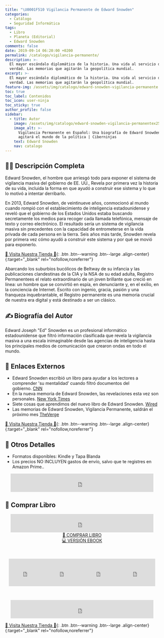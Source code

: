 ```yaml
---
title: "\U0001F510 Vigilancia Permanente de Edward Snowden"
categories:
  - Catálogo
  - Seguridad Informática
tags:
  - Libro
  - Planeta (Editorial)
  - Edward Snowden
comments: false
date: 2019-09-14 06:20:00 +0200
permalink: /catalogo/vigilancia-permanente/
description: >-
  El mayor escándalo diplomático de la historia. Una vida al servicio de la
  verdad. Las memorias que agitarán la geopolítica mundial.
excerpt: >-
  El mayor escándalo diplomático de la historia. Una vida al servicio de la
  verdad. Las memorias que agitarán la geopolítica mundial.
feature-img: /assets/img/catalogo/edward-snowden-vigilancia-permanente.jpg
toc: true
toc_label: Contenidos
toc_icon: user-ninja
toc_sticky: true
author_profile: false
sidebar:
  - title: Autor
    image: /assets/img/catalogo/edward-snowden-vigilancia-permanentex250.jpg
    image_alt: >-
      Vigilancia Permanente en Español: Una biografía de Edward Snowden que
      agitará el mundo de la política | Ciberninjas
    text: Edward Snowden
    nav: catalogo
---
```


## 🙋‍♀️ Descripci&oacute;n Completa

Edward Snowden, el hombre que arriesg&oacute; todo para exponer el sistema de vigilancia masiva del gobierno de EE. UU., Revela por primera vez la historia de su vida, incluida la forma en que ayud&oacute; a construir ese sistema y lo que lo motiv&oacute; a intentar derribarlo.

En 2013, Edward Snowden, de veintinueve a&ntilde;os, conmocion&oacute; al mundo cuando rompi&oacute; con el establecimiento de inteligencia estadounidense y revel&oacute; que el gobierno de los Estados Unidos estaba buscando secretamente los medios para recoger cada llamada telef&oacute;nica, mensaje de texto y correo electr&oacute;nico. El resultado ser&iacute;a un sistema de vigilancia masiva sin precedentes con la capacidad de entrometerse en la vida privada de cada persona en la tierra. Seis a&ntilde;os m&aacute;s tarde, Snowden revela por primera vez c&oacute;mo ayud&oacute; a construir este sistema y por qu&eacute; se movi&oacute; para exponerlo.


[🎁 Visita Nuestra Tienda 🎁](https://www.amazon.es/shop/cibercursos){: .btn .btn--warning .btn--large .align-center}{:target="_blank" rel="nofollow,noreferrer"}

Abarcando los suburbios buc&oacute;licos de Beltway de su infancia y las publicaciones clandestinas de la CIA y la NSA de su edad adulta, Registro Permanentees el relato extraordinario de un joven brillante que creci&oacute; en l&iacute;nea: un hombre que se convirti&oacute; en esp&iacute;a, en denunciante y, en el exilio, en la conciencia de Internet. Escrito con ingenio, gracia, pasi&oacute;n y una franqueza inquebrantable, el Registro permanente es una memoria crucial de nuestra era digital y est&aacute; destinado a ser un cl&aacute;sico.

## ✍ Biograf&iacute;a del Autor

Edward Joseph "Ed" Snowden es un profesional inform&aacute;tico estadounidense que filtr&oacute; informaci&oacute;n clasificada que revela la vigilancia masiva a una escala inimaginable desde las agencias de inteligencia hasta los principales medios de comunicaci&oacute;n que crearon ondas en todo el mundo.

## 🔗 Enlaces Externos

* Edward Snowden escribi&oacute; un libro para ayudar a los lectores a comprender 'su mentalidad' cuando filtr&oacute; documentos del gobierno.&nbsp;[CNN](https://edition.cnn.com/2019/08/01/politics/edward-snowden-memoir-permanent-record-trnd/index.html)
* En la nueva memoria de Edward Snowden, las revelaciones esta vez son personales. [New York Times](https://www.nytimes.com/2019/09/13/books/review-permanent-record-edward-snowden-memoir.html)
* Siete cosas que aprendimos del nuevo libro de Edward Snowden. [Wired](https://www.wired.co.uk/article/edward-snowden-book-permanent-record-review)
* Las memorias de Edward Snowden, Vigilancia Permanente, saldr&aacute;n el pr&oacute;ximo mes [TheVerge](https://www.theverge.com/2019/8/1/20750383/edward-snowden-memoir-permanent-record-nsa-whistleblower)


[🎁 Visita Nuestra Tienda 🎁](https://www.amazon.es/shop/cibercursos){: .btn .btn--warning .btn--large .align-center}{:target="_blank" rel="nofollow,noreferrer"}

## 📝 Otros Detalles

* Formatos disponibles: Kindle y Tapa Blanda
* Los precios NO INCLUYEN gastos de env&iacute;o, salvo que te registres en Amazon Prime..

<center><iframe src="https://rcm-eu.amazon-adsystem.com/e/cm?o=30&amp;p=48&amp;l=ur1&amp;category=premium&amp;banner=1E7ZEBFW3E0G3W1WXZ82&amp;f=ifr&amp;linkID=36c6741f8667c2eb2286cb8ca0062ecb&amp;t=ciberninjas07-21&amp;tracking_id=ciberninjas07-21" width="468" height="60" scrolling="no" border="0" marginwidth="0" style="border:none;" frameborder="0"></iframe></center>

## 💖 Comprar Libro

<center><iframe src="https://rcm-eu.amazon-adsystem.com/e/cm?o=30&amp;p=13&amp;l=ur1&amp;category=gift_certificates&amp;banner=0YM2726C1ESR66Q7QG02&amp;f=ifr&amp;linkID=b74ea8b6b0434619f53785a367d3de3d&amp;t=ciberninjas07-21&amp;tracking_id=ciberninjas07-21" width="468" height="60" scrolling="no" border="0" marginwidth="0" style="border:none;" frameborder="0"></iframe></center>

<center><a class="btn btn--warning btn--large" title="Vigilancia Permanente de Edward Snowden, memorias que agitarán la política | Ciberninjas" href="https://amzn.to/2Lxt9Sd" target="_blank">📓 COMPRAR LIBRO</a></center>

<center><a class="btn btn--warning btn--large" title="Vigilancia Permanente de Edward Snowden, memorias que agitarán la política | Ciberninjas" href="https://amzn.to/2Alu55y" target="_blank">💻 VERSI&Oacute;N EBOOK</a></center>

&nbsp;

<center><iframe src="https://rcm-eu.amazon-adsystem.com/e/cm?o=30&amp;p=20&amp;l=ur1&amp;category=kindle&amp;banner=0K8KMRM0NM2Y5A191Z02&amp;f=ifr&amp;linkID=211f5ada1acf9b558138a9115015fccc&amp;t=ciberninjas07-21&amp;tracking_id=ciberninjas07-21" width="120" height="90" scrolling="no" border="0" marginwidth="0" style="border:none;" frameborder="0"></iframe><iframe src="https://rcm-eu.amazon-adsystem.com/e/cm?o=30&amp;p=20&amp;l=ur1&amp;category=kindle&amp;banner=1MY6V4BGBKF24MPVQ382&amp;f=ifr&amp;linkID=bc72cdf8c85667d9cf8d99ac40b234cf&amp;t=ciberninjas07-21&amp;tracking_id=ciberninjas07-21" width="120" height="90" scrolling="no" border="0" marginwidth="0" style="border:none;" frameborder="0"></iframe><iframe src="https://rcm-eu.amazon-adsystem.com/e/cm?o=30&amp;p=20&amp;l=ur1&amp;category=fire_tablets&amp;banner=09F0X29YE5A28P2Z02G2&amp;f=ifr&amp;linkID=99987810c2d699e6b1a4becf63ee659b&amp;t=ciberninjas07-21&amp;tracking_id=ciberninjas07-21" width="120" height="90" scrolling="no" border="0" marginwidth="0" style="border:none;" frameborder="0"></iframe><iframe src="https://rcm-eu.amazon-adsystem.com/e/cm?o=30&amp;p=20&amp;l=ur1&amp;category=kindle_oasis&amp;banner=0NJNYNMJ9TB937AZFHG2&amp;f=ifr&amp;linkID=a42c1c2fd452f496c7105f18b28d8c61&amp;t=ciberninjas07-21&amp;tracking_id=ciberninjas07-21" width="120" height="90" scrolling="no" border="0" marginwidth="0" style="border:none;" frameborder="0"></iframe></center>

&nbsp;

<center><iframe src="https://rcm-eu.amazon-adsystem.com/e/cm?o=30&amp;p=13&amp;l=ur1&amp;category=kindlestore&amp;banner=0P95N768FCV2P0732CG2&amp;f=ifr&amp;linkID=75656190f347ab8c55ea09e0b6f57418&amp;t=ciberninjas07-21&amp;tracking_id=ciberninjas07-21" width="468" height="60" scrolling="no" border="0" marginwidth="0" style="border:none;" frameborder="0"></iframe></center>


[🎁 Visita Nuestra Tienda 🎁](https://www.amazon.es/shop/cibercursos){: .btn .btn--warning .btn--large .align-center}{:target="_blank" rel="nofollow,noreferrer"}